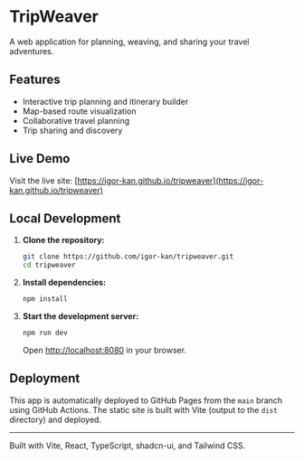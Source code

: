 # TripWeaver

A web application for planning, weaving, and sharing your travel adventures.

## Features

- Interactive trip planning and itinerary builder
- Map-based route visualization
- Collaborative travel planning
- Trip sharing and discovery

## Live Demo

Visit the live site: [https://igor-kan.github.io/tripweaver](https://igor-kan.github.io/tripweaver)

## Local Development

1. **Clone the repository:**
    ```bash
    git clone https://github.com/igor-kan/tripweaver.git
    cd tripweaver
    ```
2. **Install dependencies:**
    ```bash
    npm install
    ```
3. **Start the development server:**
    ```bash
    npm run dev
    ```
    Open [http://localhost:8080](http://localhost:8080) in your browser.

## Deployment

This app is automatically deployed to GitHub Pages from the `main` branch using GitHub Actions. The static site is built with Vite (output to the `dist` directory) and deployed.

---

Built with Vite, React, TypeScript, shadcn-ui, and Tailwind CSS.
